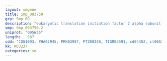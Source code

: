 ```yaml
---
layout: smgene
title: Smp_093750
grp: Smp_09
description: "eukaryotic translation initiation factor 2 alpha subunit, putative"
smp: Smp_093750.2
uniprot: "Q95W35"
length:   987
cdd: "COG1093, PHA02945, PRK03987, PTZ00248, TIGR03591, cd04452, cl06531, cl09927, pfam00575, pfam07541, smart00316"
kk: K03237
categories: sm
---
```


